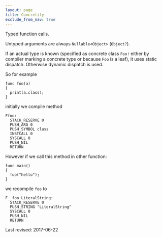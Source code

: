 ```yaml
---
layout: page
title: Concretify
exclude_from_nav: true
---
```


Typed function calls.

Untyped arguments are always `Nullable<Object>` (`Object?`).

If an actual type is known (specified as concrete class `Foo!` either by compiler marking a concrete type or because `Foo` is a leaf), it uses static dispatch. Otherwise dynamic dispatch is used.

So for example

```
func foo(a)
{
  print(a.class);
}
```

initially we compile method

```
Ffoo:
  STACK_RESERVE 0
  PUSH_ARG 0
  PUSH_SYMBOL class
  INSTCALL 0
  SYSCALL 0
  PUSH_NIL 
  RETURN 
```

However if we call this method in other function:

```
func main()
{
  foo("hello");
}
```

we recompile `foo` to

```
F__foo_LiteralString:
  STACK_RESERVE 0
  PUSH_STRING "LiteralString"
  SYSCALL 0
  PUSH_NIL 
  RETURN 
```

Last revised: 2017-06-22
